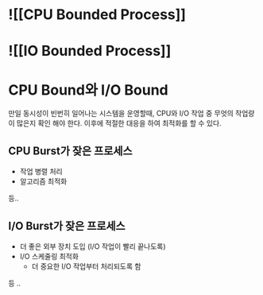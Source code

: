 # ![[CPU Bounded Process]]
# ![[IO Bounded Process]]

# CPU Bound와 I/O Bound
만일 동시성이 빈번히 일어나는 시스템을 운영할때, CPU와 I/O 작업 중 무엇의 작업량이 많은지 확인 해야 한다. 이후에 적절한 대응을 하여 최적화를 할 수 있다.

## CPU Burst가 잦은 프로세스
- 작업 병렬 처리
- 알고리즘 최적화

등..
## I/O Burst가 잦은 프로세스
- 더 좋은 외부 장치 도입 (I/O 작업이 빨리 끝나도록)
- I/O 스케줄링 최적화
	- 더 중요한 I/O 작업부터 처리되도록 함

등 ..